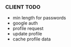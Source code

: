### CLIENT TODO
- min length for passwords
- google auth
- profile request
- update profile
- cache profile data
